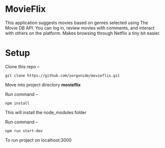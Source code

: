 # MovieFlix


This application suggests movies based on genres selected using The Movie DB API. You can log in, review movies with comments, and interact with others on the platform. Makes browsing through Netflix a tiny bit easier.


# Setup

Clone this repo – 

    git clone https://github.com/zorgonide/movieflix.git

Move into project directory **movieflix**

Run command – 

    npm install

This will install the node_modules folder

Run command – 

    npm run start-dev

To run project on localhost:3000

